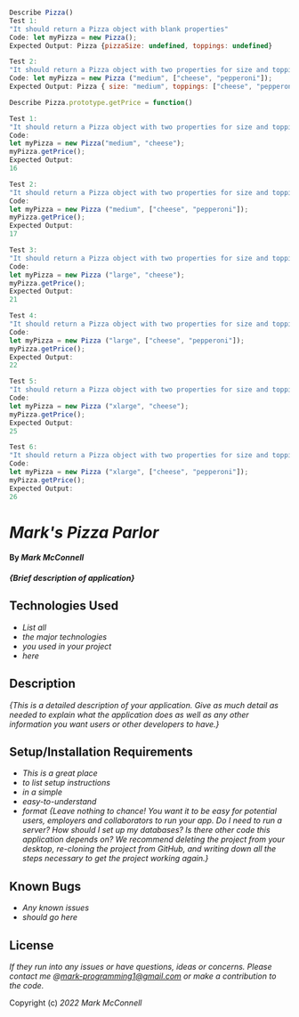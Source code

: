 ```javascript

Describe Pizza()
Test 1:
"It should return a Pizza object with blank properties"
Code: let myPizza = new Pizza();
Expected Output: Pizza {pizzaSize: undefined, toppings: undefined}

Test 2: 
"It should return a Pizza object with two properties for size and toppings"
Code: let myPizza = new Pizza ("medium", ["cheese", "pepperoni"]);
Expected Output: Pizza { size: "medium", toppings: ["cheese", "pepperoni"], }

Describe Pizza.prototype.getPrice = function()

Test 1:
"It should return a Pizza object with two properties for size and topping and price of 16"
Code: 
let myPizza = new Pizza("medium", "cheese");
myPizza.getPrice();
Expected Output: 
16

Test 2:
"It should return a Pizza object with two properties for size and topping and price of 17"
Code: 
let myPizza = new Pizza ("medium", ["cheese", "pepperoni"]);
myPizza.getPrice();
Expected Output: 
17

Test 3:
"It should return a Pizza object with two properties for size and topping and price of 17"
Code: 
let myPizza = new Pizza ("large", "cheese");
myPizza.getPrice();
Expected Output: 
21

Test 4:
"It should return a Pizza object with two properties for size and topping and price of 17"
Code: 
let myPizza = new Pizza ("large", ["cheese", "pepperoni"]);
myPizza.getPrice();
Expected Output: 
22

Test 5:
"It should return a Pizza object with two properties for size and topping and price of 17"
Code: 
let myPizza = new Pizza ("xlarge", "cheese");
myPizza.getPrice();
Expected Output: 
25

Test 6:
"It should return a Pizza object with two properties for size and topping and price of 17"
Code: 
let myPizza = new Pizza ("xlarge", ["cheese", "pepperoni"]);
myPizza.getPrice();
Expected Output: 
26

```
# _Mark's Pizza Parlor_
#### By _**Mark McConnell**_
#### _{Brief description of application}_
## Technologies Used
* _List all_
* _the major technologies_
* _you used in your project_
* _here_
## Description
_{This is a detailed description of your application. Give as much detail as needed to explain what the application does as well as any other information you want users or other developers to have.}_
## Setup/Installation Requirements
* _This is a great place_
* _to list setup instructions_
* _in a simple_
* _easy-to-understand_
* _format_
_{Leave nothing to chance! You want it to be easy for potential users, employers and collaborators to run your app. Do I need to run a server? How should I set up my databases? Is there other code this application depends on? We recommend deleting the project from your desktop, re-cloning the project from GitHub, and writing down all the steps necessary to get the project working again.}_
## Known Bugs

* _Any known issues_
* _should go here_

## License

_If they run into any issues or have questions, ideas or concerns.  Please contact me @mark-programming1@gmail.com or make a contribution to the code._

Copyright (c) _2022_ _Mark McConnell_
